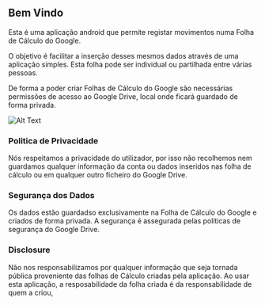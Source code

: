 ## Bem Vindo

Esta é uma aplicação android que permite registar movimentos numa Folha de Cálculo do Google. 

O objetivo é facilitar a inserção desses mesmos dados através de uma aplicação simples. 
Esta folha pode ser individual ou partilhada entre várias pessoas.

De forma a poder criar Folhas de Cálculo do Google são necessárias permissões de acesso ao Google Drive, local onde ficará guardado de forma privada.

![Alt Text](despesas_help.gif)
### Politica de Privacidade
Nós respeitamos a privacidade do utilizador, por isso não recolhemos nem guardamos qualquer informação da conta ou dados inseridos nas folha de cálculo ou em qualquer outro ficheiro do Google Drive.

### Segurança dos Dados
Os dados estão guardadso exclusivamente na Folha de Cálculo do Google e criados de forma privada. A segurança é assegurada pelas políticas de segurança do Google Drive.

### Disclosure
Não nos responsabilizamos por qualquer informação que seja tornada pública proveniente das folhas de Cálculo criadas pela aplicação. 
Ao usar esta aplicação, a resposabilidade da folha criada é da responsabilidade de quem a criou,
